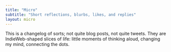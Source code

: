 ```yaml
---
title: "Micro"
subtitle: "Short reflections, blurbs, likes, and replies"
layout: micro
---
```

This is a changelog of sorts; not quite blog posts, not quite tweets. They are IndieWeb-shaped slices of life: little moments of thinking aloud, changing my mind, connecting the dots.